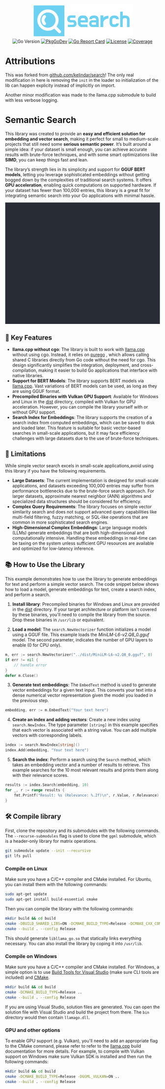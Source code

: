 <p align="center">
<img width="330" height="110" src=".github/logo.png" border="0" alt="kelindar/search">
<br>
<img src="https://img.shields.io/github/go-mod/go-version/btdeviant/search" alt="Go Version">
<a href="https://pkg.go.dev/github.com/btdeviant/search"><img src="https://pkg.go.dev/badge/github.com/btdeviant/search" alt="PkgGoDev"></a>
<a href="https://goreportcard.com/report/github.com/btdeviant/search"><img src="https://goreportcard.com/badge/github.com/btdeviant/search" alt="Go Report Card"></a>
<a href="https://opensource.org/licenses/MIT"><img src="https://img.shields.io/badge/License-MIT-blue.svg" alt="License"></a>
<a href="https://coveralls.io/github/btdeviant/search"><img src="https://coveralls.io/repos/github/btdeviant/search/badge.svg" alt="Coverage"></a>
</p>

# Attributions
This was forked from [github.com/kelindar/search](https://github.com/kelindar/search)! 
The only real modification in here is removing the `init` in the loader so initialization of the lib
can happen explicity instead of implicitly on import. 

Another minor modification was made to the llama.cpp submodule to build with less verbose logging. 

# Semantic Search

This library was created to provide an **easy and efficient solution for embedding and vector search**, making it perfect for small to medium-scale projects that still need some **serious semantic power**. It’s built around a simple idea: if your dataset is small enough, you can achieve accurate results with brute-force techniques, and with some smart optimizations like **SIMD**, you can keep things fast and lean.

The library’s strength lies in its simplicity and support for **GGUF BERT models**, letting you leverage sophisticated embeddings without getting bogged down by the complexities of traditional search systems. It offers **GPU acceleration**, enabling quick computations on supported hardware. If your dataset has fewer than 100,000 entries, this library is a great fit for integrating semantic search into your Go applications with minimal hassle.

![demo](./.github/demo.gif)

## 🚀 Key Features

- **llama.cpp without cgo**: The library is built to work with [llama.cpp](https://github.com/ggerganov/llama.cpp) without using cgo. Instead, it relies on [purego](https://github.com/ebitengine/purego) , which allows calling shared C libraries directly from Go code without the need for cgo. This design significantly simplifies the integration, deployment, and cross-compilation, making it easier to build Go applications that interface with native libraries.
- **Support for BERT Models**: The library supports BERT models via [llama.cpp](https://github.com/ggerganov/llama.cpp/pull/5423). Vast variations of BERT models can be used, as long as they are using GGUF format.
- **Precompiled Binaries with Vulkan GPU Support**: Available for Windows and Linux in the [dist](dist) directory, compiled with Vulkan for GPU acceleration. However, you can compile the library yourself with or without GPU support.
- **Search Index for Embeddings**: The library supports the creation of a search index from computed embeddings, which can be saved to disk and loaded later. This feature is suitable for basic vector-based searches in small-scale applications, but it may face efficiency challenges with large datasets due to the use of brute-force techniques.

## 🤔 Limitations

While simple vector search excels in small-scale applications,avoid using this library if you have the following requirements.

- **Large Datasets**: The current implementation is designed for small-scale applications, and datasets exceeding 100,000 entries may suffer from performance bottlenecks due to the brute-force search approach. For larger datasets, approximate nearest neighbor (ANN) algorithms and specialized data structures should be considered for efficiency.
- **Complex Query Requirements**: The library focuses on simple vector similarity search and does not support advanced query capabilities like multi-field filtering, fuzzy matching, or SQL-like operations that are common in more sophisticated search engines.
- **High-Dimensional Complex Embeddings**: Large language models (LLMs) generate embeddings that are both high-dimensional and computationally intensive. Handling these embeddings in real-time can be taxing on the system unless sufficient GPU resources are available and optimized for low-latency inference.

## 📚 How to Use the Library

This example demonstrates how to use the library to generate embeddings for text and perform a simple vector search. The code snippet below shows how to load a model, generate embeddings for text, create a search index, and perform a search.

1. **Install library**: Precompiled binaries for Windows and Linux are provided in the [dist](dist) directory. If your target architecture or platform isn't covered by these binaries, you'll need to compile the library from the source. Drop these binaries in `/usr/lib` or equivalent.

1. **Load a model**: The `search.NewVectorizer` function initializes a model using a GGUF file. This example loads the _MiniLM-L6-v2.Q8_0.gguf_ model. The second parameter, indicates the number of GPU layers to enable (0 for CPU only).

```go
m, err := search.NewVectorizer("../dist/MiniLM-L6-v2.Q8_0.gguf", 0)
if err != nil {
    // handle error
}
defer m.Close()
```

3. **Generate text embeddings**: The `EmbedText` method is used to generate vector embeddings for a given text input. This converts your text into a dense numerical vector representation given the model you loaded in the previous step.

```go
embedding, err := m.EmbedText("Your text here")
```

4. **Create an index and adding vectors**: Create a new index using `search.NewIndex`. The type parameter `[string]` in this example specifies that each vector is associated with a string value. You can add multiple vectors with corresponding labels.

```go
index := search.NewIndex[string]()
index.Add(embedding, "Your text here")
```

5. **Search the index**: Perform a search using the `Search` method, which takes an embedding vector and a number of results to retrieve. This example searches for the 10 most relevant results and prints them along with their relevance scores.

```go
results := index.Search(embedding, 10)
for _, r := range results {
    fmt.Printf("Result: %s (Relevance: %.2f)\n", r.Value, r.Relevance)
}
```

## 🛠 Compile library

First, clone the repository and its submodules with the following commands. The `--recurse-submodules` flag is used to clone the `ggml` submodule, which is a header-only library for matrix operations.

```bash
git submodule update --init --recursive
git lfs pull
```

### Compile on Linux

Make sure you have a C/C++ compiler and CMake installed. For Ubuntu, you can install them with the following commands:

```bash
sudo apt-get update
sudo apt-get install build-essential cmake
```

Then you can compile the library with the following commands:

```bash
mkdir build && cd build
cmake -DBUILD_SHARED_LIBS=ON -DCMAKE_BUILD_TYPE=Release -DCMAKE_CXX_COMPILER=g++ -DCMAKE_C_COMPILER=gcc ..
cmake --build . --config Release
```

This should generate `libllama_go.so` that statically links everything necessary. You can also install the library by coping it into `/usr/lib`.

### Compile on Windows

Make sure you have a C/C++ compiler and CMake installed. For Windows, a simple option is to use [Build Tools for Visual Studio](https://visualstudio.microsoft.com/downloads/) (make sure CLI tools are included) and [CMake](https://cmake.org/download/).

```bash
mkdir build && cd build
cmake -DCMAKE_BUILD_TYPE=Release ..
cmake --build . --config Release
```

If you are using Visual Studio, solution files are generated. You can open the solution file with Visual Studio and build the project from there. The `bin` directory would then contain `llamago.dll`.

### GPU and other options

To enable GPU support (e.g. Vulkan), you'll need to add an appropriate flag to the CMake command, please refer to refer to the [llama.cpp](https://github.com/ggerganov/llama.cpp/blob/master/docs/build.md#vulkan) build documentation for more details. For example, to compile with Vulkan support on Windows make sure Vulkan SDK is installed and then run the following commands:

```bash
mkdir build && cd build
cmake -DCMAKE_BUILD_TYPE=Release -DGGML_VULKAN=ON ..
cmake --build . --config Release
```
